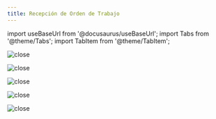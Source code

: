```yaml
---
title: Recepción de Orden de Trabajo
---
```


import useBaseUrl from '@docusaurus/useBaseUrl'; 
import Tabs from '@theme/Tabs';
import TabItem from '@theme/TabItem';




<Tabs>
<TabItem value="desktop" label="Escritorio" default>

<div className="img_sizing">

![close](/img/productos_es/product_cm_wo_validate_01.png)

</div>


<div className="img_sizing_small">

![close](/img/productos_es/product_cm_wo_validate_02.png)

</div>

</TabItem>
<TabItem value="mobile" label="Versión Móvil">

<div className="img_sizing">

![close](/img/productos_es/product_cm_wo_validate_01m.png)

</div>

</TabItem>
</Tabs>





<Tabs>
<TabItem value="desktop" label="Escritorio" default>

<div className="img_sizing">

![close](/img/productos_es/product_cm_wo_validate_04.png)

</div>


</TabItem>
<TabItem value="mobile" label="Versión Móvil">

<div className="img_sizing_extra_small">

![close](/img/productos_es/product_cm_wo_validate_04m.png)

</div>

</TabItem>
</Tabs>